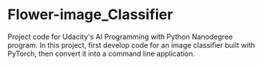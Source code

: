 # Flower-image_Classifier
Project code for Udacity's AI Programming with Python Nanodegree program. In this project, first develop code for an image classifier built with PyTorch, then convert it into a command line application.
